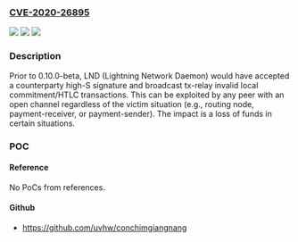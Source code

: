 ### [CVE-2020-26895](https://cve.mitre.org/cgi-bin/cvename.cgi?name=CVE-2020-26895)
![](https://img.shields.io/static/v1?label=Product&message=n%2Fa&color=blue)
![](https://img.shields.io/static/v1?label=Version&message=n%2Fa&color=blue)
![](https://img.shields.io/static/v1?label=Vulnerability&message=n%2Fa&color=brighgreen)

### Description

Prior to 0.10.0-beta, LND (Lightning Network Daemon) would have accepted a counterparty high-S signature and broadcast tx-relay invalid local commitment/HTLC transactions. This can be exploited by any peer with an open channel regardless of the victim situation (e.g., routing node, payment-receiver, or payment-sender). The impact is a loss of funds in certain situations.

### POC

#### Reference
No PoCs from references.

#### Github
- https://github.com/uvhw/conchimgiangnang

